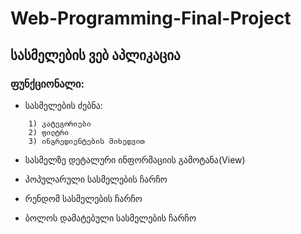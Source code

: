 # Web-Programming-Final-Project

## სასმელების ვებ აპლიკაცია

### ფუნქციონალი:

* სასმელების ძებნა:

~~~
	1) კატეგორიები
	2) ფილტრი
	3) ინგრედიენტების მიხედვით
~~~

	
* სასმელზე დეტალური ინფორმაციის გამოტანა(View)

* პოპულარული სასმელების ჩარჩო

* რენდომ სასმელების ჩარჩო

* ბოლოს დამატებული სასმელების ჩარჩო




